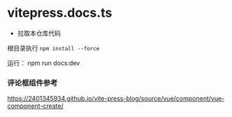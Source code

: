 # vitepress.docs.ts

 - 拉取本仓库代码

根目录执行 `npm install --force`

运行： npm run docs:dev





### 评论框组件参考
https://2401345934.github.io/vite-press-blog/source/vue/component/vue-component-create/

